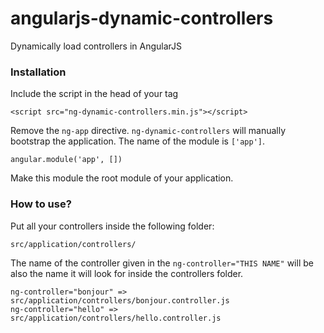 # angularjs-dynamic-controllers
Dynamically load controllers in AngularJS

### Installation
Include the script in the head of your tag

```
<script src="ng-dynamic-controllers.min.js"></script>
```

Remove the `ng-app` directive. `ng-dynamic-controllers` will manually bootstrap the application.
The name of the module is `['app']`.

```
angular.module('app', [])
```

Make this module the root module of your application.

### How to use?

Put all your controllers inside the following folder:

```
src/application/controllers/
```

The name of the controller given in the `ng-controller="THIS NAME"` will be also the name it will look for inside the controllers folder.

```
ng-controller="bonjour" => src/application/controllers/bonjour.controller.js
ng-controller="hello" => src/application/controllers/hello.controller.js
```
